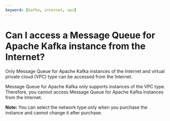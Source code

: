 ```yaml
---
keyword: [kafka, internet, vpc]
---
```


# Can I access a Message Queue for Apache Kafka instance from the Internet?

Only Message Queue for Apache Kafka instances of the Internet and virtual private cloud \(VPC\) type can be accessed from the Internet.

Message Queue for Apache Kafka only supports instances of the VPC type. Therefore, you cannot access Message Queue for Apache Kafka instances from the Internet.

**Note:** You can select the network type only when you purchase the instance and cannot change it after purchase.

